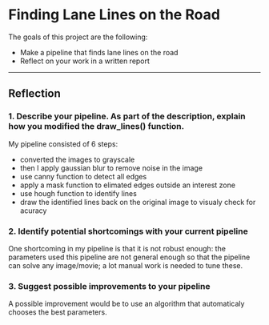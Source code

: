 # **Finding Lane Lines on the Road** 

The goals of this project are the following:
* Make a pipeline that finds lane lines on the road
* Reflect on your work in a written report

---

## Reflection

### 1. Describe your pipeline. As part of the description, explain how you modified the draw_lines() function.

My pipeline consisted of 6 steps:
- converted the images to grayscale  
- then I apply gaussian blur to remove noise in the image  
- use canny function to detect all edges  
- apply a mask function to elimated edges outside an interest zone  
- use hough function to identify lines  
- draw the identified lines back on the original image to visualy check for acuracy  


### 2. Identify potential shortcomings with your current pipeline

One shortcoming in my pipeline is that it is not robust enough: the parameters used this pipeline are not general enough so that the pipeline can solve any image/movie; a lot manual work is needed to tune these.


### 3. Suggest possible improvements to your pipeline

A possible improvement would be to use an algorithm that automaticaly chooses the best parameters.
